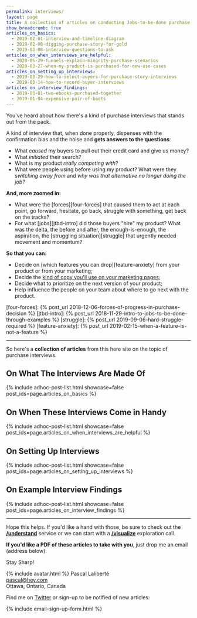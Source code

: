 ```yaml
---
permalink: interviews/
layout: page
title: A collection of articles on conducting Jobs-to-be-done purchase interviews...
show_breadcrumb: true
articles_on_basics:
  - 2019-02-01-interview-and-timeline-diagram
  - 2019-02-08-digging-purchase-story-for-gold
  - 2019-03-08-interview-questions-to-ask
articles_on_when_interviews_are_helpful:
  - 2020-05-29-funnels-explain-minority-purchase-scenarios
  - 2020-03-27-when-my-product-is-purchased-for-new-use-cases
articles_on_setting_up_interviews:
  - 2019-03-29-how-to-select-buyers-for-purchase-story-interviews
  - 2019-03-14-how-to-record-buyer-interviews
articles_on_interview_findings:
  - 2019-03-01-two-ebooks-purchased-together
  - 2019-01-04-expensive-pair-of-boots
---
```


You've heard about how there's a kind of purchase interviews that stands out from the pack.

A kind of interview that, when done properly, dispenses with the confirmation bias and the noise and **gets answers to the questions**:

* What _caused_ my buyers to pull out their credit card and give us money?
* What _initiated_ their search?
* What is my product _really competing with_?
* What were people using before using my product? What were they _switching away from_ and _why was that alternative no longer doing the job?_

**And, more zoomed in:**

* What were the [forces][four-forces] that caused them to act at each point, go forward, hesitate, go back, struggle with something, get back on the tracks?
* For what [jobs][jtbd-intro] did those buyers "hire" my product? What was the delta, the before and after, the enough-is-enough, the aspiration, the [struggling situation][struggle] that urgently needed movement and momentum?

**So that you can:**

* Decide on [which features you can drop][feature-anxiety] from your product or from your marketing;
* Decide the [kind of copy you'll use on your marketing pages](/struggle-first/vs-features-benefits/);
* Decide what to prioritize on the next version of your product;
* Help influence the people on your team about where to go next with the product.

[four-forces]: {% post_url 2018-12-06-forces-of-progress-in-purchase-decision %}
[jtbd-intro]: {% post_url 2018-11-29-intro-to-jobs-to-be-done-through-examples %}
[struggle]: {% post_url 2019-09-06-hard-struggle-required %}
[feature-anxiety]: {% post_url 2019-02-15-when-a-feature-is-not-a-feature %}

---

So here's a **collection of articles** from this here site on the topic of purchase interviews.

## On What The Interviews Are Made Of

{% include adhoc-post-list.html showcase=false post_ids=page.articles_on_basics %}

## On When These Interviews Come in Handy

{% include adhoc-post-list.html showcase=false post_ids=page.articles_on_when_interviews_are_helpful %}

## On Setting Up Interviews

{% include adhoc-post-list.html showcase=false post_ids=page.articles_on_setting_up_interviews %}

## On Example Interview Findings

{% include adhoc-post-list.html showcase=false post_ids=page.articles_on_interview_findings %}

---

Hope this helps. If you'd like a hand with those, be sure to check out the **[/understand](/understand)** service or we can start with a **[/visualize](/visualize)** exploration call.

**If you'd like a PDF of these articles to take with you**, just drop me an email (address below).

Stay Sharp!

{% include avatar.html %} Pascal Laliberté  
[pascal@hey.com](mailto:pascal@hey.com)  
Ottawa, Ontario, Canada

Find me on [Twitter][twitter] or sign-up to be notified of new articles:

[twitter]: https://twitter.com/pascallaliberte
[linkedin]: https://www.linkedin.com/in/pascallaliberte/ 

{% include email-sign-up-form.html %}
